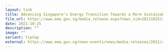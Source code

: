 ```yaml
---
layout: link
title: Advancing Singapore’s Energy Transition Towards a More Sustainable Future
file_url: https://www.ema.gov.sg/media_release.aspx?news_sid=20211025JxngSPJ9UClo
date: 2021-10-25
description: ""
image: ""
variant: tiptap
external: https://www.ema.gov.sg/news-events/news/media-releases/2021/advancing-singapores-energy-transition-towards-a-more-sustainable-future
---
```

